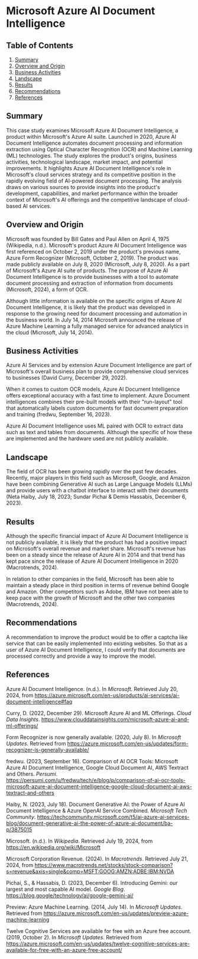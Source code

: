 # Microsoft Azure AI Document Intelligence

## Table of Contents

1. [Summary](#summary)
2. [Overview and Origin](#overview-and-origin)
3. [Business Activities](#business-activities)
4. [Landscape](#landscape)
5. [Results](#results)
6. [Recommendations](#recommendations)
7. [References](#references)

## Summary

  This case study examines Microsoft Azure AI Document Intelligence, a product
within Microsoft's Azure AI suite. Launched in 2020, Azure AI Document
Intelligence automates document processing and information extraction using
Optical Character Recognition (OCR) and Machine Learning (ML) technologies.
The study explores the product's origins, business activities, technological
landscape, market impact, and potential improvements. It highlights Azure AI
Document Intelligence's role in Microsoft's cloud services strategy and its
competitive position in the rapidly evolving field of AI-powered document
processing. The analysis draws on various sources to provide insights into the
product's development, capabilities, and market performance within the broader
context of Microsoft's AI offerings and the competitive landscape of cloud-based
AI services.

## Overview and Origin

  Microsoft was founded by Bill Gates and Paul Allen on April 4, 1975 
(Wikipedia, n.d.). Microsoft's product Azure AI Document Intelligence was first
referenced on October 2, 2019 under the product's previous name, Azure Form
Recognizer (Microsoft, October 2, 2019). The product was made publicly available
on July 8, 2020 (Microsoft, July 8, 2020). As a part of Microsoft's Azure AI
suite of products. The purpose of Azure AI Document Intelligence is to provide
businesses with a tool to automate document processing and extraction of
information from documents (Microsoft, 2024), a form of OCR. 

  Although little information is available on the specific origins of Azure AI
Document Intelligence, it is likely that the product was developed in response
to the growing need for document processing and automation in the business
world. In July 14, 2014 Microsoft announced the release of Azure Machine
Learning a fully managed service for advanced analytics in the cloud
(Microsoft, July 14, 2014).

## Business Activities

  Azure AI Services and by extension Azure Document Intelligence are part of
Microsoft's overall business plan to provide comprehensive cloud services to
businesses (David Curry, December 29, 2022).

  When it comes to custom OCR models, Azure AI Document Intelligence offers
exceptional accuracy with a fast time to implement. Azure Document intelligences
combines their pre-built models with their "run-layout" tool that automatically
labels custom documents for fast document preparation and training
(fredwu, September 16, 2023).

  Azure AI Document Intelligence uses ML paired with OCR to extract data such as
text and tables from documents. Although the specific of how these are
implemented and the hardware used are not publicly available.

## Landscape

  The field of OCR has been growing rapidly over the past few decades. Recently,
major players in this field such as Microsoft, Google, and Amazon have been
combining Generative AI such as Large Language Models (LLMs) and provide users
with a chatbot interface to interact with their documents
(Neta Haiby, July 18, 2023; Sundar Pichai & Demis Hassabis, December 6, 2023).

## Results

  Although the specific financial impact of Azure AI Document Intelligence is
not publicly available, it is likely that the product has had a positive impact
on Microsoft's overall revenue and market share. Microsoft's revenue has been on
a steady since the release of Azure AI in 2014 and that trend has kept pace
since the release of Azure AI Document Intelligence in 2020 (Macrotrends, 2024).

In relation to other companies in the field, Microsoft has been able to maintain
a steady place in third position in terms of revenue behind Google and Amazon.
Other competitors such as Adobe, IBM have not been able to keep pace with the
growth of Microsoft and the other two companies (Macrotrends, 2024).

## Recommendations

  A recommendation to improve the product would be to offer a captcha like
service that can be easily implemented into existing websites. So that as a user
of Azure AI Document Intelligence, I could verify that documents are processed
correctly and provide a way to improve the model.

## References

Azure AI Document Intelligence. (n.d.). In *Microsoft*. Retrieved July 20, 2024,
  from https://azure.microsoft.com/en-us/products/ai-services/ai-document-intelligence#faq

Curry, D. (2022, December 29). Microsoft Azure AI and ML Offerings.
  *Cloud Data Insights*. https://www.clouddatainsights.com/microsoft-azure-ai-and-ml-offerings/

Form Recognizer is now generally available. (2020, July 8).
  In *Microsoft Updates*. Retrieved from https://azure.microsoft.com/en-us/updates/form-recognizer-is-generally-available/

fredwu. (2023, September 16). Comparison of AI OCR Tools: Microsoft Azure AI
  Document Intelligence, Google Cloud Document AI, AWS Textract and Others.
  *Persumi*. https://persumi.com/u/fredwu/tech/e/blog/p/comparison-of-ai-ocr-tools-microsoft-azure-ai-document-intelligence-google-cloud-document-ai-aws-textract-and-others

Haiby, N. (2023, July 18). Document Generative AI: the Power of Azure AI
  Document Intelligence & Azure OpenAI Service Combined.
  *Microsoft Tech Community*. https://techcommunity.microsoft.com/t5/ai-azure-ai-services-blog/document-generative-ai-the-power-of-azure-ai-document/ba-p/3875015

Microsoft. (n.d.). In *Wikipedia*. Retrieved July 19, 2024,
  from https://en.wikipedia.org/wiki/Microsoft

Microsoft Corporation Revenue. (2024). In *Macrotrends*. Retrieved July 21,
  2024, from https://www.macrotrends.net/stocks/stock-comparison?s=revenue&axis=single&comp=MSFT:GOOG:AMZN:ADBE:IBM:NVDA

Pichai, S., & Hassabis, D. (2023, December 6). Introducing Gemini: our largest
  and most capable AI model. *Google Blog*. https://blog.google/technology/ai/google-gemini-ai/

Preview: Azure Machine Learning. (2014, July 14). In *Microsoft Updates*.
  Retrieved from https://azure.microsoft.com/en-us/updates/preview-azure-machine-learning

Twelve Cognitive Services are available for free with an Azure free account.
  (2019, October 2). In *Microsoft Updates*. Retrieved
  from https://azure.microsoft.com/en-us/updates/twelve-cognitive-services-are-available-for-free-with-an-azure-free-account/
